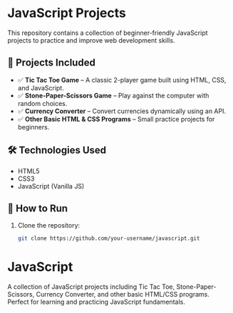 # JavaScript Projects

This repository contains a collection of beginner-friendly JavaScript projects to practice and improve web development skills.

## 🚀 Projects Included
- ✅ **Tic Tac Toe Game** – A classic 2-player game built using HTML, CSS, and JavaScript.
- ✅ **Stone-Paper-Scissors Game** – Play against the computer with random choices.
- ✅ **Currency Converter** – Convert currencies dynamically using an API.
- ✅ **Other Basic HTML & CSS Programs** – Small practice projects for beginners.

## 🛠 Technologies Used
- HTML5
- CSS3
- JavaScript (Vanilla JS)

## 📌 How to Run
1. Clone the repository:
   ```bash
   git clone https://github.com/your-username/javascript.git
# JavaScript
A collection of JavaScript projects including Tic Tac Toe, Stone-Paper-Scissors, Currency Converter, and other basic HTML/CSS programs. Perfect for learning and practicing JavaScript fundamentals.
